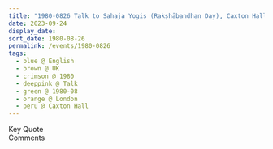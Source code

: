 ```yaml
---
title: "1980-0826 Talk to Sahaja Yogis (Rakṣhābandhan Day), Caxton Hall, 10 Caxton Street, Westminster, London, UK"
date: 2023-09-24
display_date: 
sort_date: 1980-08-26
permalink: /events/1980-0826
tags:
  - blue @ English
  - brown @ UK
  - crimson @ 1980
  - deeppink @ Talk
  - green @ 1980-08
  - orange @ London
  - peru @ Caxton Hall
---
```


<wave-list>
  <list-title color="green" width="75">Key Quote</list-title>
  <list-item color="BlanchedAlmond"  width="200"></list-item>
  <list-item color="Lavender"></list-item>
  <list-item color="BlanchedAlmond"></list-item>
</wave-list>

<br>

<wave-list>
  <list-title color="green" width="75">Comments</list-title>
  <list-item color="BlanchedAlmond"  width="200"></list-item>
  <list-item color="Lavender"></list-item>
  <list-item color="BlanchedAlmond"></list-item>
</wave-list>